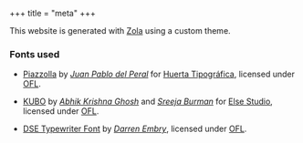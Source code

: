 +++
title = "meta"
+++

This website is generated with [Zola](https://www.getzola.org/) using a custom theme.

### Fonts used

- [Piazzolla](https://piazzolla.huertatipografica.com/) by [_Juan Pablo del Peral_](https://juandelperal.me/) for [Huerta Tipográfica](https://www.huertatipografica.com/), licensed under [OFL](https://openfontlicense.org/).

- [KUBO](https://www.behance.net/gallery/202973959/KUBO-Free-Display-Typeface) by [_Abhik Krishna Ghosh_](https://www.behance.net/abhikkghosh) and [_Sreeja Burman_](https://www.behance.net/sreejaburman) for [Else Studio](https://www.huertatipografica.com/), licensed under [OFL](https://openfontlicense.org/).

- [DSE Typewriter Font](https://webonastick.com/fonts/dse-typewriter/) by [_Darren Embry_](https://webonastick.com/), licensed under [OFL](https://openfontlicense.org/).
